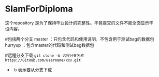 # SlamForDiploma
这个repository 是为了保持毕业设计的完整性。毕竟提交的文件不能全面显示毕设内容。

#包括两个分支
master ：只包含代码和使用说明，不包含用于测试bag的数据包
hurryup ：包含master的代码和测试bag数据包

#远程分支下载
``git clone -b 远程分支名称  https://GitHub.com/username/xxx.git``
- -b 表示要从分支下载
